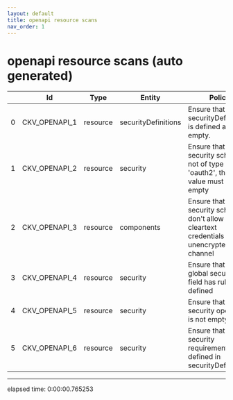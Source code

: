 ```yaml
---
layout: default
title: openapi resource scans
nav_order: 1
---
```


# openapi resource scans (auto generated)

|    | Id            | Type     | Entity              | Policy                                                                                    | IaC     |
|----|---------------|----------|---------------------|-------------------------------------------------------------------------------------------|---------|
|  0 | CKV_OPENAPI_1 | resource | securityDefinitions | Ensure that securityDefinitions is defined and not empty.                                 | OpenAPI |
|  1 | CKV_OPENAPI_2 | resource | security            | Ensure that if the security scheme is not of type 'oauth2', the array value must be empty | OpenAPI |
|  2 | CKV_OPENAPI_3 | resource | components          | Ensure that security schemes don't allow cleartext credentials over unencrypted channel   | OpenAPI |
|  3 | CKV_OPENAPI_4 | resource | security            | Ensure that the global security field has rules defined                                   | OpenAPI |
|  4 | CKV_OPENAPI_5 | resource | security            | Ensure that security operations is not empty.                                             | OpenAPI |
|  5 | CKV_OPENAPI_6 | resource | security            | Ensure that security requirement defined in securityDefinitions.                          | OpenAPI |


---


elapsed time: 0:00:00.765253
